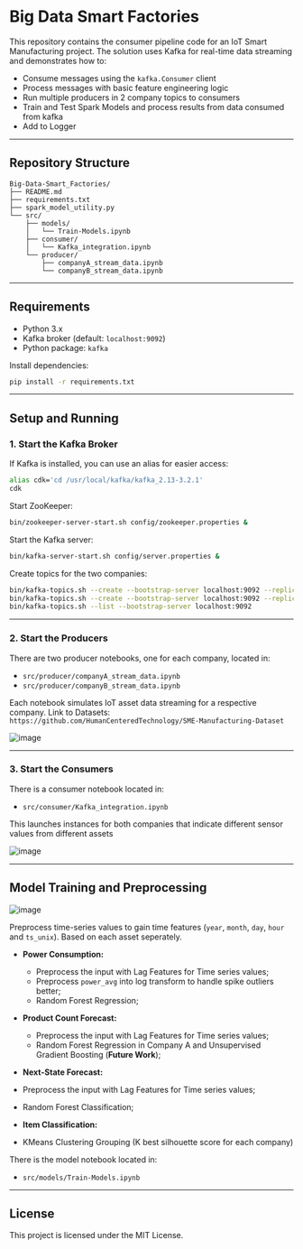 # Big Data Smart Factories

This repository contains the consumer pipeline code for an IoT Smart Manufacturing project. The solution uses Kafka for real-time data streaming and demonstrates how to:

- Consume messages using the `kafka.Consumer` client
- Process messages with basic feature engineering logic
- Run multiple producers in 2 company topics to consumers
- Train and Test Spark Models and process results from data consumed from kafka
- Add to Logger

---

## Repository Structure

```
Big-Data-Smart_Factories/
├── README.md
├── requirements.txt
├── spark_model_utility.py
└── src/
    ├── models/
    │   └── Train-Models.ipynb
    ├── consumer/
    │   └── Kafka_integration.ipynb
    └── producer/
        ├── companyA_stream_data.ipynb
        └── companyB_stream_data.ipynb
```

---

## Requirements

- Python 3.x
- Kafka broker (default: `localhost:9092`)
- Python package: `kafka`

Install dependencies:

```bash
pip install -r requirements.txt
```

---

## Setup and Running

### 1. Start the Kafka Broker

If Kafka is installed, you can use an alias for easier access:

```bash
alias cdk='cd /usr/local/kafka/kafka_2.13-3.2.1'
cdk
```

Start ZooKeeper:

```bash
bin/zookeeper-server-start.sh config/zookeeper.properties &
```

Start the Kafka server:

```bash
bin/kafka-server-start.sh config/server.properties &
```

Create topics for the two companies:

```bash
bin/kafka-topics.sh --create --bootstrap-server localhost:9092 --replication-factor 1 --partitions 1 --topic Company_A
bin/kafka-topics.sh --create --bootstrap-server localhost:9092 --replication-factor 1 --partitions 1 --topic Company_B
bin/kafka-topics.sh --list --bootstrap-server localhost:9092
```

---

### 2. Start the Producers

There are two producer notebooks, one for each company, located in:

- `src/producer/companyA_stream_data.ipynb`
- `src/producer/companyB_stream_data.ipynb`

Each notebook simulates IoT asset data streaming for a respective company.
Link to Datasets: `https://github.com/HumanCenteredTechnology/SME-Manufacturing-Dataset`


![image](https://github.com/user-attachments/assets/45949110-7817-4378-a103-304a7e751ea2)


---

### 3. Start the Consumers

There is a consumer notebook located in:
- `src/consumer/Kafka_integration.ipynb`

This launches instances for both companies that indicate different sensor values from different assets

![image](https://github.com/user-attachments/assets/678a1195-067c-42d3-ae66-a00f2d879b3f)

---

## Model Training and Preprocessing

![image](https://github.com/user-attachments/assets/a6ca88fa-8e1d-4173-a8ce-6bd8c4653500)

Preprocess time-series values to gain time features (`year`, `month`, `day`, `hour` and `ts_unix`). Based on each asset seperately.

- **Power Consumption:**  
  - Preprocess the input with Lag Features for Time series values;
  - Preprocess `power_avg` into log transform to handle spike outliers better;
  - Random Forest Regression;

- **Product Count Forecast:**  
  - Preprocess the input with Lag Features for Time series values;
  - Random Forest Regression in Company A and Unsupervised Gradient Boosting (**Future Work**);

 - **Next-State Forecast:**  
  - Preprocess the input with Lag Features for Time series values;
  - Random Forest Classification;

 - **Item Classification:**  
  - KMeans Clustering Grouping (K best silhouette score for each company)

There is the model notebook located in:
- `src/models/Train-Models.ipynb`

---

## License

This project is licensed under the MIT License.
